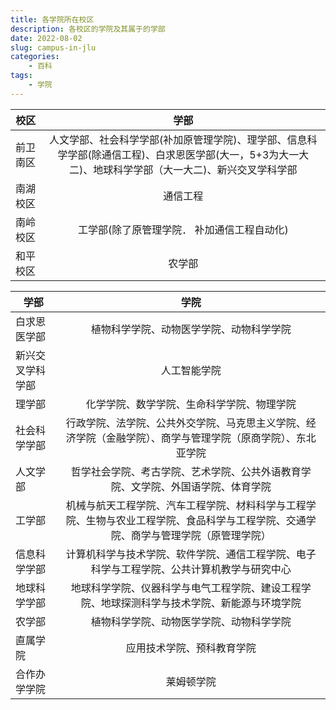 ```yaml
---
title: 各学院所在校区
description: 各校区的学院及其属于的学部
date: 2022-08-02
slug: campus-in-jlu
categories:
	- 百科
tags:
	- 学院
---
```

|校区|学部|
|-|:-:|
|前卫南区|人文学部、社会科学学部(补加原管理学院)、理学部、信息科学学部(除通信工程)、白求恩医学部(大一，5+3为大一大二)、地球科学学部（大一大二)、新兴交叉学科学部
|南湖校区|通信工程
|南岭校区|工学部(除了原管理学院． 补加通信工程自动化)
|和平校区|农学部

|学部|学院|
|-|:-:|
|白求恩医学部|植物科学学院、动物医学学院、动物科学学院
|新兴交叉学科学部|人工智能学院
|理学部|化学学院、数学学院、生命科学学院、物理学院
|社会科学学部|行政学院、法学院、公共外交学院、马克思主义学院、经济学院（金融学院）、商学与管理学院（原商学院）、东北亚学院
|人文学部|哲学社会学院、考古学院、艺术学院、公共外语教育学院、文学院、外国语学院、体育学院
|工学部|机械与航天工程学院、汽车工程学院、材料科学与工程学院、生物与农业工程学院、食品科学与工程学院、交通学院、商学与管理学院（原管理学院）
|信息科学学部|计算机科学与技术学院、软件学院、通信工程学院、电子科学与工程学院、公共计算机教学与研究中心
|地球科学学部|地球科学学院、仪器科学与电气工程学院、建设工程学院、地球探测科学与技术学院、新能源与环境学院
|农学部|植物科学学院、动物医学学院、动物科学学院|
|直属学院|应用技术学院、预科教育学院|
|合作办学学院|莱姆顿学院|

